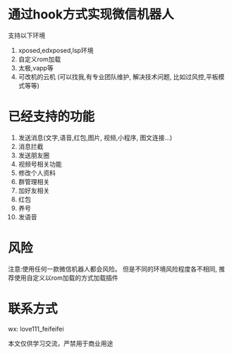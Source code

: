 # 通过hook方式实现微信机器人
支持以下环境
1. xposed,edxposed,lsp环境    
2. 自定义rom加载
3. 太极,vapp等
4. 可改机的云机 (可以找我,有专业团队维护, 解决技术问题, 比如过风控,平板模式等等)


# 已经支持的功能
1. 发送消息(文字,语音,红包,图片, 视频,小程序, 图文连接...)
2. 消息拦截
3. 发送朋友圈
4. 视频号相关功能
5. 修改个人资料
6. 群管理相关
7. 加好友相关
8. 红包
9. 养号
10. 发语音


# 风险
注意:使用任何一款微信机器人都会风险。
但是不同的环境风险程度各不相同, 推荐使用自定义以rom加载的方式加载插件


# 联系方式
wx: love111_feifeifei

本文仅供学习交流，严禁用于商业用途
